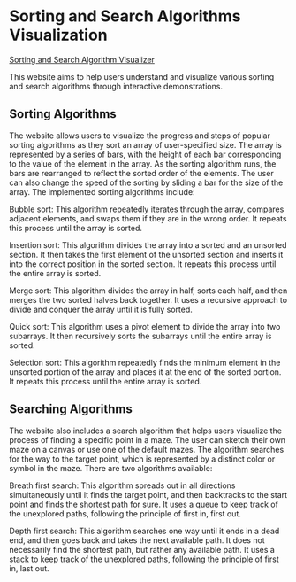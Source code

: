# Sorting and Search Algorithms Visualization

<a href="https://yannikrue.github.io/algovis/">Sorting and Search Algorithm Visualizer</a>

This website aims to help users understand and visualize various sorting and search algorithms through interactive demonstrations.

## Sorting Algorithms

The website allows users to visualize the progress and steps of popular sorting algorithms as they sort an array of user-specified size. The array is represented by a series of bars, with the height of each bar corresponding to the value of the element in the array. As the sorting algorithm runs, the bars are rearranged to reflect the sorted order of the elements. The user can also change the speed of the sorting by sliding a bar for the size of the array. The implemented sorting algorithms include:

Bubble sort: This algorithm repeatedly iterates through the array, compares adjacent elements, and swaps them if they are in the wrong order. It repeats this process until the array is sorted.

Insertion sort: This algorithm divides the array into a sorted and an unsorted section. It then takes the first element of the unsorted section and inserts it into the correct position in the sorted section. It repeats this process until the entire array is sorted.

Merge sort: This algorithm divides the array in half, sorts each half, and then merges the two sorted halves back together. It uses a recursive approach to divide and conquer the array until it is fully sorted.

Quick sort: This algorithm uses a pivot element to divide the array into two subarrays. It then recursively sorts the subarrays until the entire array is sorted.

Selection sort: This algorithm repeatedly finds the minimum element in the unsorted portion of the array and places it at the end of the sorted portion. It repeats this process until the entire array is sorted.

## Searching Algorithms

The website also includes a search algorithm that helps users visualize the process of finding a specific point in a maze. The user can sketch their own maze on a canvas or use one of the default mazes. The algorithm searches for the way to the target point, which is represented by a distinct color or symbol in the maze. There are two algorithms available:

Breath first search: This algorithm spreads out in all directions simultaneously until it finds the target point, and then backtracks to the start point and finds the shortest path for sure. It uses a queue to keep track of the unexplored paths, following the principle of first in, first out.

Depth first search: This algorithm searches one way until it ends in a dead end, and then goes back and takes the next available path. It does not necessarily find the shortest path, but rather any available path. It uses a stack to keep track of the unexplored paths, following the principle of first in, last out.
